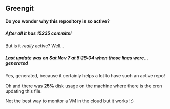 ## Greengit

#### Do you wonder why this repository is so active?

##### After all it has 15235 commits!

But is it *really* active? Well...

##### Last update was on Sat Nov 7 at 5:25:04 when those lines were... generated

Yes, generated, because it certainly helps a lot to have such an active repo!

Oh and there was **25%** disk usage on the machine
where there is the cron updating this file.

Not the best way to monitor a VM in the cloud but it works! :)
